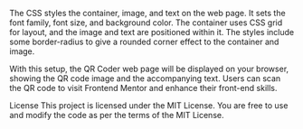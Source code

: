 The CSS styles the container, image, and text on the web page. It sets the font family, font size, and background color. The container uses CSS grid for layout, and the image and text are positioned within it. The styles include some border-radius to give a rounded corner effect to the container and image.

With this setup, the QR Coder web page will be displayed on your browser, showing the QR code image and the accompanying text. Users can scan the QR code to visit Frontend Mentor and enhance their front-end skills.

License
This project is licensed under the MIT License. You are free to use and modify the code as per the terms of the MIT License.